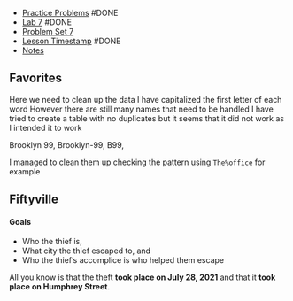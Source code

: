- [Practice Problems](https://cs50.harvard.edu/x/2023/problems/7/) #DONE 
- [Lab 7](https://cs50.harvard.edu/x/2023/labs/7/) #DONE 
- [Problem Set 7](https://cs50.harvard.edu/x/2023/psets/7/)
- [Lesson Timestamp](https://youtu.be/hysukrNKZs8?t=5163) #DONE
- [Notes](https://cs50.harvard.edu/x/2023/notes/7/)
 


## Favorites
Here we need to clean up the data
I have capitalized the first letter of each word
However there are still many names that need to be handled
I have tried to create a table with no duplicates but it seems that it did not work as I intended it to work

Brooklyn 99, Brooklyn-99, B99,

I managed to clean them up checking the pattern using `The%office` for example



## Fiftyville


#### Goals

- Who the thief is,
- What city the thief escaped to, and
- Who the thief’s accomplice is who helped them escape

All you know is that the theft **took place on July 28, 2021** and that it **took place on Humphrey Street**.